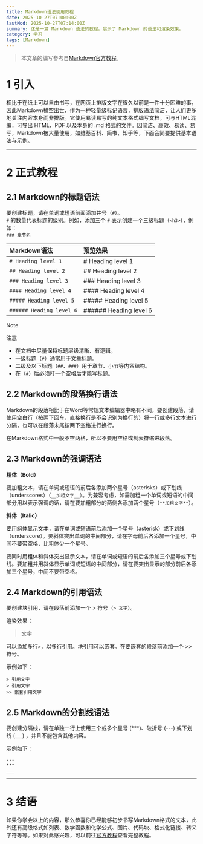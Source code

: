 ```yaml
---
title: Markdown语法使用教程
date: 2025-10-27T07:00:00Z
lastMod: 2025-10-27T07:14:00Z
summary: 这是一篇 Markdown 语法的教程。展示了 Markdown 的语法和渲染效果。
category: 学习
tags: [Markdown]
---
```


> 本文章的编写参考自[Markdown官方教程](https://markdown.com.cn/intro.html)。

# 1 引入

相比于在纸上可以自由书写，在网页上排版文字在很久以前是一件十分困难的事，因此Markdown横空出世，作为一种轻量级标记语言，排版语法简洁，让人们更多地关注内容本身而非排版。它使用易读易写的纯文本格式编写文档，可与HTML混编，可导出 HTML、PDF 以及本身的 .md 格式的文件。因简洁、高效、易读、易写，Markdown被大量使用，如维基百科、简书、知乎等，下面会简要提供基本语法与示例。

---

# 2 正式教程

## 2.1 Markdown的标题语法

要创建标题，请在单词或短语前面添加井号（`#`）。  
`#` 的数量代表标题的级别。例如，添加三个 `#` 表示创建一个三级标题（`<h3>`），例如：  
`### 章节名`

| Markdown语法 | 预览效果 |
|:--------------|:-----------|
| `# Heading level 1` | # Heading level 1 |
| `## Heading level 2` | ## Heading level 2 |
| `### Heading level 3` | ### Heading level 3 |
| `#### Heading level 4` | #### Heading level 4 |
| `##### Heading level 5` | ##### Heading level 5 |
| `###### Heading level 6` | ###### Heading level 6 |

> [!NOTE]
> 注意
- 在文档中尽量保持标题层级清晰、有逻辑。  
- 一级标题（`#`）通常用于文章标题。  
- 二级及以下标题（`##`、`###`）用于章节、小节等内容结构。
- 在（`#`）后必须打一个空格后才能写标题。

## 2.2 Markdown的段落换行语法

Markdown的段落相比于在Word等常规文本编辑器中略有不同，要创建段落，请使用空白行（按两下回车，直接换行是不会识别为换行的）将一行或多行文本进行分隔，也可以在段落末尾按两下空格进行换行。

在Markdown格式中一般不空两格，所以不要用空格或制表符缩进段落。

## 2.3 Markdown的强调语法

**粗体（Bold）**

要加粗文本，请在单词或短语的前后各添加两个星号（asterisks）或下划线（underscores）（`__加粗文字__`）。为兼容考虑，如需加粗一个单词或短语的中间部分用以表示强调的话，请在要加粗部分的两侧各添加两个星号（`**加粗文字**`）。

**斜体（Italic）**

要用斜体显示文本，请在单词或短语前后添加一个星号（asterisk）或下划线（underscore）。要斜体突出单词的中间部分，请在字母前后各添加一个星号，中间不要带空格，比粗体少一个星号。

要同时用粗体和斜体突出显示文本，请在单词或短语的前后各添加三个星号或下划线。要加粗并用斜体显示单词或短语的中间部分，请在要突出显示的部分前后各添加三个星号，中间不要带空格。

## 2.4 Markdown的引用语法

要创建块引用，请在段落前添加一个 > 符号（`> 文字`）。

渲染效果：

> 文字

可以添加多行`>`，以多行引用。块引用可以嵌套。在要嵌套的段落前添加一个 >> 符号。

示例如下：
```
> 引用文字
> 引用文字
>> 嵌套引用文字
```
## 2.5 Markdown的分割线语法

要创建分隔线，请在单独一行上使用三个或多个星号 (***)、破折号 (---) 或下划线 (___) ，并且不能包含其他内容。

示例如下：
```
---
***
___
```

---

# 3 结语

如果你学会以上的内容，那么恭喜你已经能够初步书写Markdown格式的文本，此外还有高级格式如列表、数学函数和化学公式、图片、代码块、格式化链接、转义字符等等。如果对此感兴趣，可以前往[官方教程](https://markdown.com.cn/intro.html)查看完整教程。
